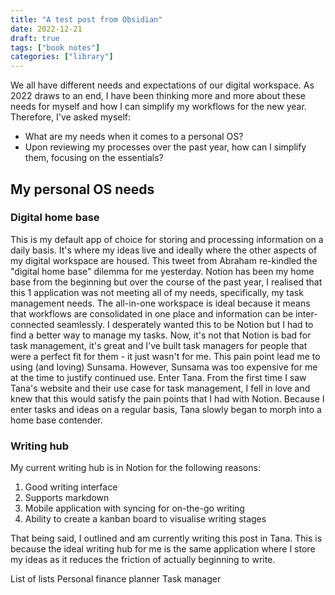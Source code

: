 ```yaml
---
title: "A test post from Obsidian"
date: 2022-12-21
draft: true
tags: ["book notes"]
categories: ["library"]
---
```


We all have different needs and expectations of our digital workspace. As 2022 draws to an end, I have been thinking more and more about these needs for myself and how I can simplify my workflows for the new year. Therefore, I've asked myself:
- What are my needs when it comes to a personal OS?
- Upon reviewing my processes over the past year, how can I simplify them, focusing on the essentials? 

## My personal OS needs
### Digital home base
This is my default app of choice for storing and processing information on a daily basis. It's where my ideas live and ideally where the other aspects of my digital workspace are housed. This tweet from Abraham re-kindled the "digital home base" dilemma for me yesterday. Notion has been my home base from the beginning but over the course of the past year, I realised that this 1 application was not meeting all of my needs, specifically, my task management needs. The all-in-one workspace is ideal because it means that workflows are consolidated in one place and information can be inter-connected seamlessly. I desperately wanted this to be Notion but I had to find a better way to manage my tasks. Now, it's not that Notion is bad for task management, it's great and I've built task managers for people that were a perfect fit for them - it just wasn't for me. This pain point lead me to using (and loving) Sunsama. However, Sunsama was too expensive for me at the time to justify continued use. Enter Tana. From the first time I saw Tana's website and their use case for task management, I fell in love and knew that this would satisfy the pain points that I had with Notion. Because I enter tasks and ideas on a regular basis, Tana slowly began to morph into a home base contender.

### Writing hub 
My current writing hub is in Notion for the following reasons:
1. Good writing interface
2. Supports markdown 
3. Mobile application with syncing for on-the-go writing 
4. Ability to create a kanban board to visualise writing stages

That being said, I outlined and am currently writing this post in Tana. This is because the ideal writing hub for me is the same application where I store my ideas as it reduces the friction of actually beginning to write. 

List of lists
Personal finance planner 
Task manager